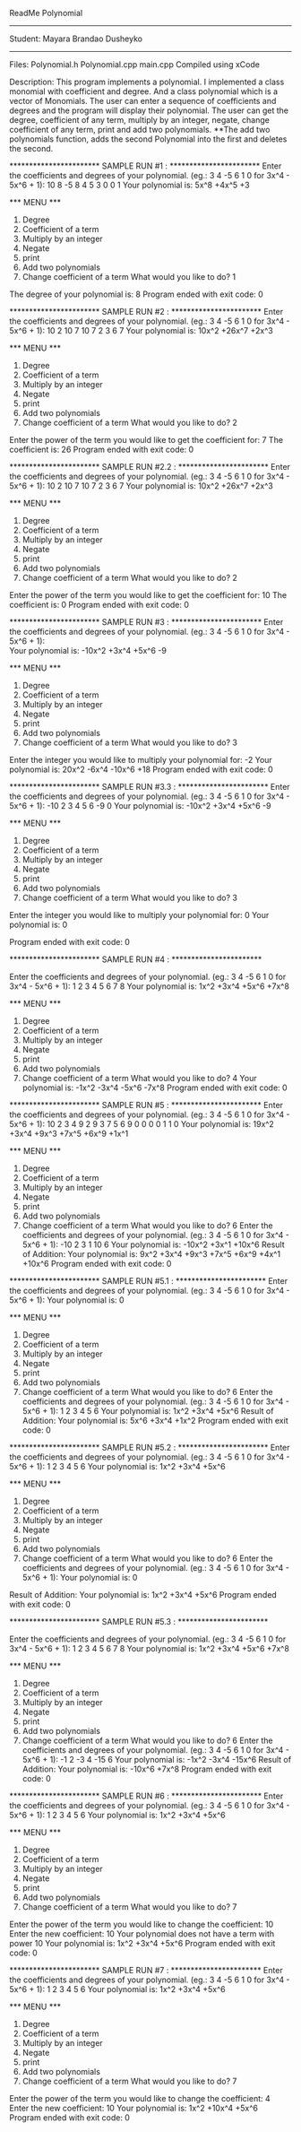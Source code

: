 ReadMe Polynomial

****************
Student: Mayara Brandao Dusheyko
****************


Files:  Polynomial.h
	Polynomial.cpp
	main.cpp
Compiled using xCode

Description:
 	This program implements a polynomial. I implemented a class monomial with coefficient and degree. And a class polynomial which is a 	vector of Monomials. The user can enter a sequence of coefficients and degrees and the program will display their polynomial.
	The user can get the degree, coefficient of any term, multiply by an integer, negate, change coefficient of any term, print and add two 	polynomials.
	**The add two polynomials function, adds the second Polynomial into the first and deletes the second.

	
***********************  SAMPLE RUN #1 :  *********************** 
Enter the coefficients and degrees of your polynomial. (eg.: 3 4 -5 6 1 0 for 3x^4 - 5x^6 + 1): 10 8 -5 8 4 5 3 0 0 1
Your polynomial is: 5x^8 +4x^5 +3

 *** MENU *** 
1. Degree 
2. Coefficient of a term 
3. Multiply by an integer 
4. Negate 
5. print 
6. Add two polynomials 
7. Change coefficient of a term
What would you like to do? 1

The degree of your polynomial is: 8
Program ended with exit code: 0

***********************  SAMPLE RUN #2 :  *********************** 
Enter the coefficients and degrees of your polynomial. (eg.: 3 4 -5 6 1 0 for 3x^4 - 5x^6 + 1): 10 2 10 7 10 7 2 3 6 7
Your polynomial is: 10x^2 +26x^7 +2x^3 

 *** MENU *** 
1. Degree 
2. Coefficient of a term 
3. Multiply by an integer 
4. Negate 
5. print 
6. Add two polynomials 
7. Change coefficient of a term
What would you like to do? 2

Enter the power of the term you would like to get the coefficient for: 7
The coefficient is: 26
Program ended with exit code: 0

***********************  SAMPLE RUN #2.2 :  *********************** 
Enter the coefficients and degrees of your polynomial. (eg.: 3 4 -5 6 1 0 for 3x^4 - 5x^6 + 1): 10 2 10 7 10 7 2 3 6 7
Your polynomial is: 10x^2 +26x^7 +2x^3 

 *** MENU *** 
1. Degree 
2. Coefficient of a term 
3. Multiply by an integer 
4. Negate 
5. print 
6. Add two polynomials 
7. Change coefficient of a term
What would you like to do? 2

Enter the power of the term you would like to get the coefficient for: 10
The coefficient is: 0
Program ended with exit code: 0

***********************  SAMPLE RUN #3 :  *********************** 
Enter the coefficients and degrees of your polynomial. (eg.: 3 4 -5 6 1 0 for 3x^4 - 5x^6 + 1): 	
Your polynomial is: -10x^2 +3x^4 +5x^6 -9

 *** MENU *** 
1. Degree 
2. Coefficient of a term 
3. Multiply by an integer 
4. Negate 
5. print 
6. Add two polynomials 
7. Change coefficient of a term
What would you like to do? 3

Enter the integer you would like to multiply your polynomial for: -2
Your polynomial is: 20x^2 -6x^4 -10x^6 +18
Program ended with exit code: 0

***********************  SAMPLE RUN #3.3 :  *********************** 
Enter the coefficients and degrees of your polynomial. (eg.: 3 4 -5 6 1 0 for 3x^4 - 5x^6 + 1): -10 2 3 4 5 6 -9 0 
Your polynomial is: -10x^2 +3x^4 +5x^6 -9

 *** MENU *** 
1. Degree 
2. Coefficient of a term 
3. Multiply by an integer 
4. Negate 
5. print 
6. Add two polynomials 
7. Change coefficient of a term
What would you like to do? 3

Enter the integer you would like to multiply your polynomial for: 0
Your polynomial is: 0

Program ended with exit code: 0

***********************  SAMPLE RUN #4 :  *********************** 

Enter the coefficients and degrees of your polynomial. (eg.: 3 4 -5 6 1 0 for 3x^4 - 5x^6 + 1): 1 2 3 4 5 6 7 8 
Your polynomial is: 1x^2 +3x^4 +5x^6 +7x^8 

 *** MENU *** 
1. Degree 
2. Coefficient of a term 
3. Multiply by an integer 
4. Negate 
5. print 
6. Add two polynomials 
7. Change coefficient of a term
What would you like to do? 4
Your polynomial is: -1x^2 -3x^4 -5x^6 -7x^8 
Program ended with exit code: 0

***********************  SAMPLE RUN #5 :  *********************** 
Enter the coefficients and degrees of your polynomial. (eg.: 3 4 -5 6 1 0 for 3x^4 - 5x^6 + 1): 10 2 3 4 9 2 9 3 7 5 6 9 0 0 0 0 1 1 0
Your polynomial is: 19x^2 +3x^4 +9x^3 +7x^5 +6x^9 +1x^1 

 *** MENU *** 
1. Degree 
2. Coefficient of a term 
3. Multiply by an integer 
4. Negate 
5. print 
6. Add two polynomials 
7. Change coefficient of a term
What would you like to do? 6
Enter the coefficients and degrees of your polynomial. (eg.: 3 4 -5 6 1 0 for 3x^4 - 5x^6 + 1): -10 2 3 1 10 6 
Your polynomial is: -10x^2 +3x^1 +10x^6 
Result of Addition: 
Your polynomial is: 9x^2 +3x^4 +9x^3 +7x^5 +6x^9 +4x^1 +10x^6 
Program ended with exit code: 0

***********************  SAMPLE RUN #5.1 :  *********************** 
Enter the coefficients and degrees of your polynomial. (eg.: 3 4 -5 6 1 0 for 3x^4 - 5x^6 + 1): 
Your polynomial is: 0


 *** MENU *** 
1. Degree 
2. Coefficient of a term 
3. Multiply by an integer 
4. Negate 
5. print 
6. Add two polynomials 
7. Change coefficient of a term
What would you like to do? 6
Enter the coefficients and degrees of your polynomial. (eg.: 3 4 -5 6 1 0 for 3x^4 - 5x^6 + 1): 1 2 3 4 5 6 
Your polynomial is: 1x^2 +3x^4 +5x^6 
Result of Addition: 
Your polynomial is: 5x^6 +3x^4 +1x^2 
Program ended with exit code: 0


***********************  SAMPLE RUN #5.2 :  *********************** 
Enter the coefficients and degrees of your polynomial. (eg.: 3 4 -5 6 1 0 for 3x^4 - 5x^6 + 1): 1 2 3 4 5 6
Your polynomial is: 1x^2 +3x^4 +5x^6 

 *** MENU *** 
1. Degree 
2. Coefficient of a term 
3. Multiply by an integer 
4. Negate 
5. print 
6. Add two polynomials 
7. Change coefficient of a term
What would you like to do? 6
Enter the coefficients and degrees of your polynomial. (eg.: 3 4 -5 6 1 0 for 3x^4 - 5x^6 + 1): 
Your polynomial is: 0

Result of Addition: 
Your polynomial is: 1x^2 +3x^4 +5x^6 
Program ended with exit code: 0

***********************  SAMPLE RUN #5.3 :  *********************** 

Enter the coefficients and degrees of your polynomial. (eg.: 3 4 -5 6 1 0 for 3x^4 - 5x^6 + 1): 1 2 3 4 5 6 7 8
Your polynomial is: 1x^2 +3x^4 +5x^6 +7x^8 

 *** MENU *** 
1. Degree 
2. Coefficient of a term 
3. Multiply by an integer 
4. Negate 
5. print 
6. Add two polynomials 
7. Change coefficient of a term
What would you like to do? 6
Enter the coefficients and degrees of your polynomial. (eg.: 3 4 -5 6 1 0 for 3x^4 - 5x^6 + 1): -1 2 -3 4 -15 6 
Your polynomial is: -1x^2 -3x^4 -15x^6 
Result of Addition: 
Your polynomial is: -10x^6 +7x^8 
Program ended with exit code: 0

***********************  SAMPLE RUN #6 :  *********************** 
Enter the coefficients and degrees of your polynomial. (eg.: 3 4 -5 6 1 0 for 3x^4 - 5x^6 + 1): 1 2 3 4 5 6 
Your polynomial is: 1x^2 +3x^4 +5x^6 

 *** MENU *** 
1. Degree 
2. Coefficient of a term 
3. Multiply by an integer 
4. Negate 
5. print 
6. Add two polynomials 
7. Change coefficient of a term
What would you like to do? 7

Enter the power of the term you would like to change the coefficient: 10
Enter the new coefficient: 10
Your polynomial does not have a term with power 10
Your polynomial is: 1x^2 +3x^4 +5x^6 
Program ended with exit code: 0

***********************  SAMPLE RUN #7 :  *********************** 
Enter the coefficients and degrees of your polynomial. (eg.: 3 4 -5 6 1 0 for 3x^4 - 5x^6 + 1):  1 2 3 4 5 6 
Your polynomial is: 1x^2 +3x^4 +5x^6 

 *** MENU *** 
1. Degree 
2. Coefficient of a term 
3. Multiply by an integer 
4. Negate 
5. print 
6. Add two polynomials 
7. Change coefficient of a term
What would you like to do? 7

Enter the power of the term you would like to change the coefficient: 4
Enter the new coefficient: 10
Your polynomial is: 1x^2 +10x^4 +5x^6 
Program ended with exit code: 0
